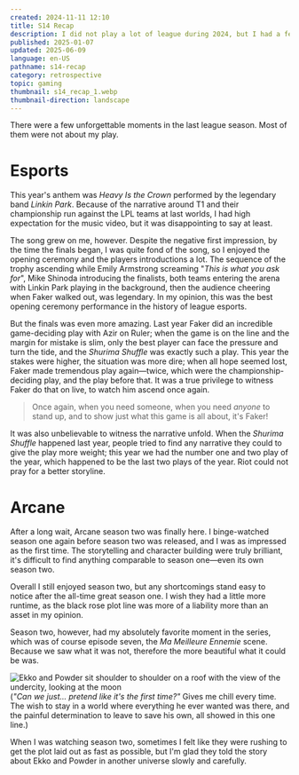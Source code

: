 ```yaml
---
created: 2024-11-11 12:10
title: S14 Recap
description: I did not play a lot of league during 2024, but I had a few unforgettable moments nonetheless.
published: 2025-01-07
updated: 2025-06-09
language: en-US
pathname: s14-recap
category: retrospective
topic: gaming
thumbnail: s14_recap_1.webp
thumbnail-direction: landscape
---
```


There were a few unforgettable moments in the last league season. Most of them were not about my play.

# Esports

This year's anthem was _Heavy Is the Crown_ performed by the legendary band _Linkin Park_. Because of the narrative around T1 and their championship run against the LPL teams at last worlds, I had high expectation for the music video, but it was disappointing to say at least.

The song grew on me, however. Despite the negative first impression, by the time the finals began, I was quite fond of the song, so I enjoyed the opening ceremony and the players introductions a lot. The sequence of the trophy ascending while Emily Armstrong screaming "_This is what you ask for_", Mike Shinoda introducing the finalists, both teams entering the arena with Linkin Park playing in the background, then the audience cheering when Faker walked out, was legendary. In my opinion, this was the best opening ceremony performance in the history of league esports.

But the finals was even more amazing. Last year Faker did an incredible game-deciding play with Azir on Ruler; when the game is on the line and the margin for mistake is slim, only the best player can face the pressure and turn the tide, and the _Shurima Shuffle_ was exactly such a play. This year the stakes were higher, the situation was more dire; when all hope seemed lost, Faker made tremendous play again—twice, which were the championship-deciding play, and the play before that. It was a true privilege to witness Faker do that on live, to watch him ascend once again.

> Once again, when you need someone, when you need _anyone_ to stand up, and to show just what this game is all about, it's Faker!

It was also unbelievable to witness the narrative unfold. When the _Shurima Shuffle_ happened last year, people tried to find any narrative they could to give the play more weight; this year we had the number one and two play of the year, which happened to be the last two plays of the year. Riot could not pray for a better storyline.

# Arcane

After a long wait, Arcane season two was finally here. I binge-watched season one again before season two was released, and I was as impressed as the first time. The storytelling and character building were truly brilliant, it's difficult to find anything comparable to season one—even its own season two.

Overall I still enjoyed season two, but any shortcomings stand easy to notice after the all-time great season one. I wish they had a little more runtime, as the black rose plot line was more of a liability more than an asset in my opinion.

Season two, however, had my absolutely favorite moment in the series, which was of course episode seven, the _Ma Meilleure Ennemie_ scene. Because we saw what it was not, therefore the more beautiful what it could be was.

![Ekko and Powder sit shoulder to shoulder on a roof with the view of the undercity, looking at the moon](s14_recap_1.webp)(*"Can we just... pretend like it's the first time?"* Gives me chill every time. The wish to stay in a world where everything he ever wanted was there, and the painful determination to leave to save his own, all showed in this one line.)

When I was watching season two, sometimes I felt like they were rushing to get the plot laid out as fast as possible, but I'm glad they told the story about Ekko and Powder in another universe slowly and carefully.
